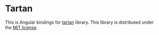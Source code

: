 # Tartan

This is Angular bindings for 
[tartan](https://github.com/kravets-levko/angular-tartan) library.
This library is distributed under the [MIT license](LICENSE).
